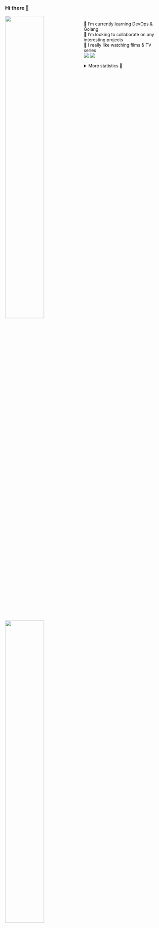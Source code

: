 ### Hi there 👋


[<img align="left" width="50%" src="https://github-readme-stats.vercel.app/api?username=rufusnufus&hide=issues&show_icons=true&count_private=true&theme=transparent&title_color=FF6F40&text_color=FBF9F8&icon_color=F48242&hide_border=true&hide_title=true#gh-dark-mode-only">](https://metrics.lecoq.io/rufusnufus#gh-dark-mode-only)
[<img align="left" width="50%" src="https://github-readme-stats.vercel.app/api?username=rufusnufus&hide=issues&show_icons=true&count_private=true&theme=transparent&title_color=FF6533&text_color=4D4644&icon_color=FF8038&hide_border=true&hide_title=true#gh-light-mode-only">](https://metrics.lecoq.io/rufusnufus#gh-light-mode-only)

<p>
  <br>
  🌱 I’m currently learning DevOps & Golang</br>
  👯 I’m looking to collaborate on any interesting projects</br>
  🎥 I really like watching films & TV series</br>
  <a href="https://linkedin.com/in/rufusnufus"><img src="https://img.shields.io/badge/linkedin-0077B5.svg?style=for-the-badge&logo=linkedin&logoColor=white"/></a>
  <a href="https://t.me/rufusnufus"><img src="https://img.shields.io/badge/-telegram-black?style=for-the-badge&color=blue&logo=telegram"/></a>
</p>

<p text-align="left">
<details>
  <summary>More statistics 👀</summary><br/>

<!--START_SECTION:waka-->
![Code Time](http://img.shields.io/badge/Code%20Time-498%20hrs%2022%20mins-blue)

![Profile Views](http://img.shields.io/badge/Profile%20Views-0-blue)

**I'm an Early 🐤** 

```text
🌞 Morning                9342 commits        ██████░░░░░░░░░░░░░░░░░░░   22.14 % 
🌆 Daytime                24386 commits       ██████████████░░░░░░░░░░░   57.79 % 
🌃 Evening                7560 commits        ████░░░░░░░░░░░░░░░░░░░░░   17.92 % 
🌙 Night                  909 commits         █░░░░░░░░░░░░░░░░░░░░░░░░   02.15 % 
```
📅 **I'm Most Productive on Monday** 

```text
Monday                   8668 commits        █████░░░░░░░░░░░░░░░░░░░░   20.54 % 
Tuesday                  8063 commits        █████░░░░░░░░░░░░░░░░░░░░   19.11 % 
Wednesday                8328 commits        █████░░░░░░░░░░░░░░░░░░░░   19.74 % 
Thursday                 7972 commits        █████░░░░░░░░░░░░░░░░░░░░   18.89 % 
Friday                   7487 commits        ████░░░░░░░░░░░░░░░░░░░░░   17.74 % 
Saturday                 762 commits         ░░░░░░░░░░░░░░░░░░░░░░░░░   01.81 % 
Sunday                   917 commits         █░░░░░░░░░░░░░░░░░░░░░░░░   02.17 % 
```


📊 **This Week I Spent My Time On** 

```text
💬 Programming Languages: 
Other                    1 hr 39 mins        ███████████░░░░░░░░░░░░░░   45.95 % 
HCL                      1 hr 11 mins        ████████░░░░░░░░░░░░░░░░░   33.30 % 
Terraform                25 mins             ███░░░░░░░░░░░░░░░░░░░░░░   11.79 % 
SQL                      10 mins             █░░░░░░░░░░░░░░░░░░░░░░░░   04.69 % 
Text                     7 mins              █░░░░░░░░░░░░░░░░░░░░░░░░   03.42 % 

🔥 Editors: 
VS Code                  2 hrs 9 mins        ███████████████░░░░░░░░░░   59.80 % 
iTerm2                   1 hr 26 mins        ██████████░░░░░░░░░░░░░░░   40.20 % 
```

**I Mostly Code in Java** 

```text
Python                   14 repos            ██░░░░░░░░░░░░░░░░░░░░░░░   09.86 % 
Smarty                   12 repos            ██░░░░░░░░░░░░░░░░░░░░░░░   08.45 % 
HCL                      7 repos             █░░░░░░░░░░░░░░░░░░░░░░░░   04.93 % 
Kotlin                   5 repos             █░░░░░░░░░░░░░░░░░░░░░░░░   03.52 % 
HTML                     5 repos             █░░░░░░░░░░░░░░░░░░░░░░░░   03.52 % 
```




 Last Updated on 11/11/2023 01:01:32 UTC
<!--END_SECTION:waka-->

</details>
</p>
